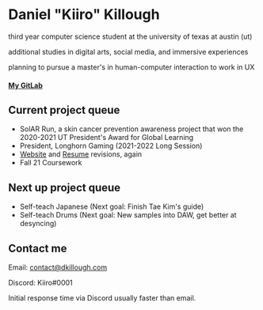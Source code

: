 # Daniel "Kiiro" Killough

third year computer science student at the university of texas at austin (ut)

additional studies in digital arts, social media, and immersive experiences

planning to pursue a master's in human-computer interaction to work in UX

#### [My GitLab](https://gitlab.com/dkillough)

## Current project queue

- SolAR Run, a skin cancer prevention awareness project that won the 2020-2021 UT President's Award for Global Learning 
- President, Longhorn Gaming (2021-2022 Long Session)
- [Website](https://dkillough.com) and [Resume](https://docs.google.com/document/d/1U6XMw0wi0wqwd6HF1478pdlLYabMBH9ApHZuqejH4vA/edit?usp=sharing) revisions, again
- Fall 21 Coursework


## Next up project queue 

- Self-teach Japanese (Next goal: Finish Tae Kim's guide)
- Self-teach Drums (Next goal: New samples into DAW, get better at desyncing)


## Contact me

Email: contact@dkillough.com

Discord: Kiiro#0001

Initial response time via Discord usually faster than email.
